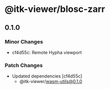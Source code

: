 # @itk-viewer/blosc-zarr

## 0.1.0

### Minor Changes

- cf4d55c: Remote Hypha viewport

### Patch Changes

- Updated dependencies [cf4d55c]
  - @itk-viewer/wasm-utils@0.1.0
